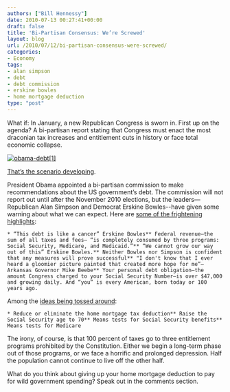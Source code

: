 ```yaml
---
authors: ["Bill Hennessy"]
date: 2010-07-13 00:27:41+00:00
draft: false
title: 'Bi-Partisan Consensus: We’re Screwed'
layout: blog
url: /2010/07/12/bi-partisan-consensus-were-screwed/
categories:
- Economy
tags:
- alan simpson
- debt
- debt commission
- erskine bowles
- home mortgage deduction
type: "post"
---
```


What if: In January, a new Republican Congress is sworn in. First up on the agenda? A bi-partisan report stating that Congress must enact the most draconian tax increases and entitlement cuts in history or face total economic collapse. 

 

[![obama-debt[1]](https://hennessysview.com/wp-content/uploads/2010/07/obamadebt1_thumb.jpg)
](https://hennessysview.com/wp-content/uploads/2010/07/obamadebt1.jpg)

 

[That’s the scenario developing](https://news.yahoo.com/s/ap/20100712/ap_on_bi_ge/us_governors_debt_commission). 

 

President Obama appointed a bi-partisan commission to make recommendations about the US government’s debt. The commission will not report out until after the November 2010 elections, but the leaders—Republican Alan Simpson and Democrat Erskine Bowles--have given some warning about what we can expect. Here are [some of the frightening highlights](https://www.washingtonpost.com/wp-dyn/content/article/2010/07/11/AR2010071101956_pf.html):

 

    * “This debt is like a cancer” Erskine Bowles** Federal revenue—the sum of all taxes and fees— “is completely consumed by three programs: Social Security, Medicare, and Medicaid.”** “We cannot grow our way out of this” Erskine Bowles.** Neither Bowles nor Simpson is confident that any measures will prove successful** "I don't know that I ever heard a gloomier picture painted that created more hope for me”—Arkansas Governor Mike Beebe** Your personal debt obligation—the amount Congress charged to your Social Security Number—is over $47,000 and growing daily. And “you” is every American, born today or 100 years ago.   

Among the [ideas being tossed around](https://news.yahoo.com/s/ap/20100712/ap_on_bi_ge/us_governors_debt_commission):

 

    * Reduce or eliminate the home mortgage tax deduction** Raise the Social Security age to 70** Means tests for Social Security benefits** Means tests for Medicare  

The irony, of course, is that 100 percent of taxes go to three entitlement programs prohibited by the Constitution. Either we begin a long-term phase out of those programs, or we face a horrific and prolonged depression. Half the population cannot continue to live off the other half. 

 

What do you think about giving up your home mortgage deduction to pay for wild government spending? Speak out in the comments section.
